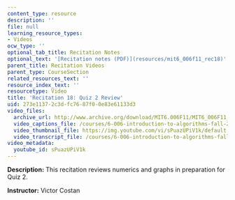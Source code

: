 ```yaml
---
content_type: resource
description: ''
file: null
learning_resource_types:
- Videos
ocw_type: ''
optional_tab_title: Recitation Notes
optional_text: '[Recitation notes (PDF)](resources/mit6_006f11_rec18)'
parent_title: Recitation Videos
parent_type: CourseSection
related_resources_text: ''
resource_index_text: ''
resourcetype: Video
title: 'Recitation 18: Quiz 2 Review'
uid: 273e1137-2c3d-fc76-87f0-0e83e61133d3
video_files:
  archive_url: http://www.archive.org/download/MIT6.006F11/MIT6_006F11_rec18_300k.mp4
  video_captions_file: /courses/6-006-introduction-to-algorithms-fall-2011/5c3209a4bf145a4181c597a1ef482265_sPuazUPiV1k.vtt
  video_thumbnail_file: https://img.youtube.com/vi/sPuazUPiV1k/default.jpg
  video_transcript_file: /courses/6-006-introduction-to-algorithms-fall-2011/37d35e336c466413fef9bbb6ff1b6f3b_sPuazUPiV1k.pdf
video_metadata:
  youtube_id: sPuazUPiV1k
---
```


**Description:** This recitation reviews numerics and graphs in preparation for Quiz 2.

**Instructor:** Victor Costan